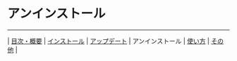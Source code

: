 # アンインストール

---

| [目次・概要](index-ja.md) | [インストール](install-ja.md) | [アップデート](update-ja.md) | アンインストール | [使い方](usage-ja.md) | [その他](other-ja.md) |

